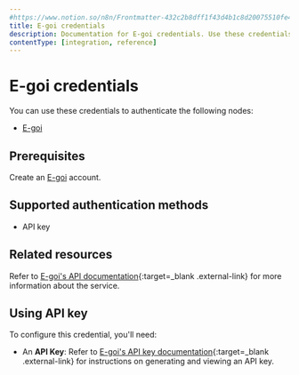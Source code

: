 ```yaml
---
#https://www.notion.so/n8n/Frontmatter-432c2b8dff1f43d4b1c8d20075510fe4
title: E-goi credentials
description: Documentation for E-goi credentials. Use these credentials to authenticate E-goi in n8n, a workflow automation platform.
contentType: [integration, reference]
---
```


# E-goi credentials

You can use these credentials to authenticate the following nodes:

- [E-goi](/integrations/builtin/app-nodes/n8n-nodes-base.egoi.md)

## Prerequisites

Create an [E-goi](https://www.e-goi.com/) account.

## Supported authentication methods

- API key

## Related resources

Refer to [E-goi's API documentation](https://developers.e-goi.com/api/v3/){:target=_blank .external-link} for more information about the service.

## Using API key

To configure this credential, you'll need:

- An **API Key**: Refer to [E-goi's API key documentation](https://helpdesk.e-goi.com/511369-Whats-E-gois-API-and-where-do-I-find-my-API-key){:target=_blank .external-link} for instructions on generating and viewing an API key.

